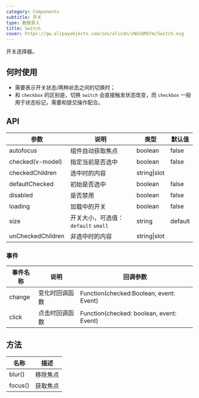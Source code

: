 ```yaml
---
category: Components
subtitle: 开关
type: 数据录入
title: Switch
cover: https://gw.alipayobjects.com/zos/alicdn/zNdJQMhfm/Switch.svg
---
```


开关选择器。

## 何时使用

- 需要表示开关状态/两种状态之间的切换时；
- 和 `checkbox` 的区别是，切换 `switch` 会直接触发状态改变，而 `checkbox` 一般用于状态标记，需要和提交操作配合。

## API

| 参数              | 说明                                | 类型         | 默认值  |
| ----------------- | ----------------------------------- | ------------ | ------- |
| autofocus         | 组件自动获取焦点                    | boolean      | false   |
| checked(v-model)  | 指定当前是否选中                    | boolean      | false   |
| checkedChildren   | 选中时的内容                        | string\|slot |         |
| defaultChecked    | 初始是否选中                        | boolean      | false   |
| disabled          | 是否禁用                            | boolean      | false   |
| loading           | 加载中的开关                        | boolean      | false   |
| size              | 开关大小，可选值：`default` `small` | string       | default |
| unCheckedChildren | 非选中时的内容                      | string\|slot |         |

### 事件

| 事件名称 | 说明           | 回调参数                                 |
| -------- | -------------- | ---------------------------------------- |
| change   | 变化时回调函数 | Function(checked:Boolean, event: Event)  |
| click    | 点击时回调函数 | Function(checked: boolean, event: Event) |  |

## 方法

| 名称    | 描述     |
| ------- | -------- |
| blur()  | 移除焦点 |
| focus() | 获取焦点 |

